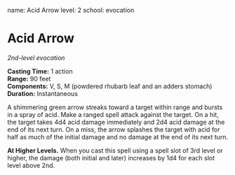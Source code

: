 name: Acid Arrow
level: 2
school: evocation

# Acid Arrow 
_2nd-level evocation_

**Casting Time:** 1 action  
**Range:** 90 feet  
**Components:** V, S, M (powdered rhubarb leaf and an adders stomach)  
**Duration:** Instantaneous  

A shimmering green arrow streaks toward a target within range and bursts in a spray of acid. Make a ranged spell attack against the target. On a hit, the target takes 4d4 acid damage immediately and 2d4 acid damage at the end of its next turn. On a miss, the arrow splashes the target with acid for half as much of the initial damage and no damage at the end of its next turn. 

**At Higher Levels.** When you cast this spell using a spell slot of 3rd level or higher, the damage (both initial and later) increases by 1d4 for each slot level above 2nd.
